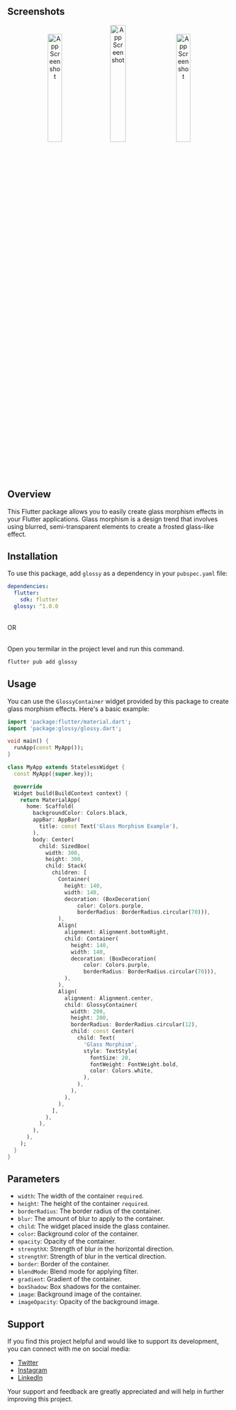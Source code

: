 ## Screenshots
<p align="center">
<img src="https://firebasestorage.googleapis.com/v0/b/gamaru-mobile-app.appspot.com/o/Screenshot_20240210-130534_Gamaru~2.png?alt=media&token=59cf2608-4e4e-47c2-99b2-8efd76c44fe7" alt="App Screenshot" style="width: 25%; margin-right: 10px;">
  <img src="https://firebasestorage.googleapis.com/v0/b/gamaru-mobile-app.appspot.com/o/Screenshot%20from%202024-02-10%2015-36-04.png?alt=media&token=6269e946-6913-40ac-a4c3-0bf72b5c3f2e" alt="App Screenshot" style="width: 26%; margin-right: 10px;">
<img src="https://firebasestorage.googleapis.com/v0/b/gamaru-mobile-app.appspot.com/o/Screenshot_20240210-130540_Gamaru~2.png?alt=media&token=89cc7b23-e009-4d04-a7ad-91c78f44a86f" alt="App Screenshot" style="width: 25%; margin-left: 5px;">
  
</p>

## Overview

This Flutter package allows you to easily create glass morphism effects in your Flutter applications. Glass morphism is a design trend that involves using blurred, semi-transparent elements to create a frosted glass-like effect.

## Installation

To use this package, add `glossy` as a dependency in your `pubspec.yaml` file:

```yaml
dependencies:
  flutter:
    sdk: flutter
  glossy: ^1.0.0
```
<br>
OR
<br>
<br>
<p>
Open you termilar in the project level and run this command.
  
</p>



```bash
flutter pub add glossy
```
## Usage

You can use the `GlossyContainer` widget provided by this package to create glass morphism effects. Here's a basic example:

```dart
import 'package:flutter/material.dart';
import 'package:glossy/glossy.dart';

void main() {
  runApp(const MyApp());
}

class MyApp extends StatelessWidget {
  const MyApp({super.key});

  @override
  Widget build(BuildContext context) {
    return MaterialApp(
      home: Scaffold(
        backgroundColor: Colors.black,
        appBar: AppBar(
          title: const Text('Glass Morphism Example'),
        ),
        body: Center(
          child: SizedBox(
            width: 300,
            height: 300,
            child: Stack(
              children: [
                Container(
                  height: 140,
                  width: 140,
                  decoration: (BoxDecoration(
                      color: Colors.purple,
                      borderRadius: BorderRadius.circular(70))),
                ),
                Align(
                  alignment: Alignment.bottomRight,
                  child: Container(
                    height: 140,
                    width: 140,
                    decoration: (BoxDecoration(
                        color: Colors.purple,
                        borderRadius: BorderRadius.circular(70))),
                  ),
                ),
                Align(
                  alignment: Alignment.center,
                  child: GlossyContainer(
                    width: 200,
                    height: 200,
                    borderRadius: BorderRadius.circular(12),
                    child: const Center(
                      child: Text(
                        'Glass Morphism',
                        style: TextStyle(
                          fontSize: 20,
                          fontWeight: FontWeight.bold,
                          color: Colors.white,
                        ),
                      ),
                    ),
                  ),
                ),
              ],
            ),
          ),
        ),
      ),
    );
  }
}
```
## Parameters

- `width`: The width of the container `required`.
- `height`: The height of the container `required`.
- `borderRadius`: The border radius of the container.
- `blur`: The amount of blur to apply to the container.
- `child`: The widget placed inside the glass container.
- `color`: Background color of the container.
- `opacity`: Opacity of the container.
- `strengthX`: Strength of blur in the horizontal direction.
- `strengthY`: Strength of blur in the vertical direction.
- `border`: Border of the container.
- `blendMode`: Blend mode for applying filter.
- `gradient`: Gradient of the container.
- `boxShadow`: Box shadows for the container.
- `image`: Background image of the container.
- `imageOpacity`: Opacity of the background image.

## Support

If you find this project helpful and would like to support its development, you can connect with me on social media:

- [Twitter](YOUR_TWITTER_LINK)
- [Instagram](YOUR_INSTAGRAM_LINK)
- [LinkedIn](YOUR_LINKEDIN_LINK)

Your support and feedback are greatly appreciated and will help in further improving this project.



